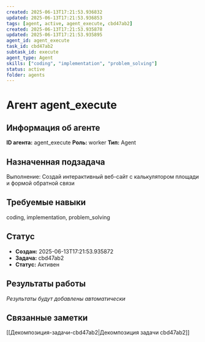```yaml
---
created: 2025-06-13T17:21:53.936832
updated: 2025-06-13T17:21:53.936853
tags: [agent, active, agent_execute, cbd47ab2]
created: 2025-06-13T17:21:53.935878
updated: 2025-06-13T17:21:53.935895
agent_id: agent_execute
task_id: cbd47ab2
subtask_id: execute
agent_type: Agent
skills: ["coding", "implementation", "problem_solving"]
status: active
folder: agents
---
```


# Агент agent_execute

## Информация об агенте

**ID агента:** agent_execute
**Роль:** worker
**Тип:** Agent

## Назначенная подзадача
Выполнение: Создай интерактивный веб-сайт с калькулятором площади и формой обратной связи

## Требуемые навыки
coding, implementation, problem_solving

## Статус
- **Создан:** 2025-06-13T17:21:53.935872
- **Задача:** cbd47ab2
- **Статус:** Активен

## Результаты работы
*Результаты будут добавлены автоматически*

## Связанные заметки

[[Декомпозиция-задачи-cbd47ab2|Декомпозиция задачи cbd47ab2]]